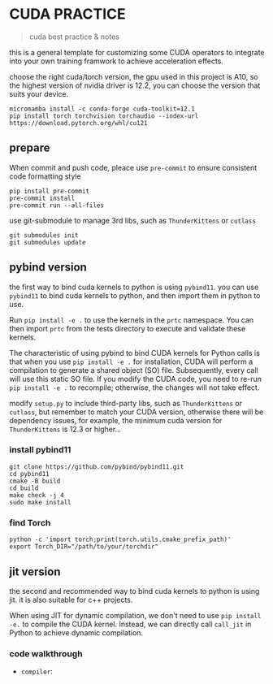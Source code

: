 # CUDA PRACTICE

> cuda best practice &amp; notes

this is a general template for customizing some CUDA operators to integrate into your own training framwork to achieve acceleration effects.

choose the right cuda/torch version, the gpu used in this project is A10, so the highest version of nvidia driver is 12.2, you can choose the version that suits your device.

```
micromamba install -c conda-forge cuda-toolkit=12.1
pip install torch torchvision torchaudio --index-url https://download.pytorch.org/whl/cu121
```

## prepare

When commit and push code, pleace use `pre-commit` to ensure consistent code formatting style

```shell
pip install pre-commit
pre-commit install
pre-commit run --all-files
```

use git-submodule to manage 3rd libs, such as `ThunderKittens` or `cutlass`
```shell
git submodules init
git submodules update
```

## pybind version

the first way to bind cuda kernels to python is using `pybind11`.
you can use `pybind11` to bind cuda kernels to python, and then import them in python to use.

Run `pip install -e .` to use the kernels in the `prtc` namespace. You can then import `prtc` from the tests directory to execute and validate these kernels.

The characteristic of using pybind to bind CUDA kernels for Python calls is that when you use `pip install -e .` for installation, CUDA will perform a compilation to generate a shared object (SO) file. Subsequently, every call will use this static SO file. If you modify the CUDA code, you need to re-run `pip install -e .` to recompile; otherwise, the changes will not take effect.

modify `setup.py` to include third-party libs, such as `ThunderKittens` or `cutlass`, but remember to match your CUDA version, otherwise there will be dependency issues, for example, the minimum cuda version for `ThunderKittens` is 12.3 or higher...

### install pybind11

```shell
git clone https://github.com/pybind/pybind11.git
cd pybind11
cmake -B build
cd build
make check -j 4
sudo make install
```

### find Torch

```shell
python -c 'import torch;print(torch.utils.cmake_prefix_path)'
export Torch_DIR="/path/to/your/torchdir"
```


## jit version

the second and recommended way to bind cuda kernels to python is using jit. it is also suitable for c++ projects.

When using JIT for dynamic compilation, we don't need to use `pip install -e.` to compile the CUDA kernel. Instead, we can directly call `call_jit` in Python to achieve dynamic compilation.

### code walkthrough

- `compiler`:
